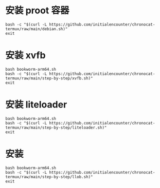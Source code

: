 # 安装 proot 容器

```shell
bash -c "$(curl -L https://github.com/initialencounter/chronocat-termux/raw/main/debian.sh)"
exit
```

# 安装 xvfb

```shell
bash bookworm-arm64.sh
bash -c "$(curl -L https://github.com/initialencounter/chronocat-termux/raw/main/step-by-step/xvfb.sh)"
exit
```

# 安装 liteloader

```shell
bash bookworm-arm64.sh
bash -c "$(curl -L https://github.com/initialencounter/chronocat-termux/raw/main/step-by-step/liteloader.sh)"
exit
```

# 安装

```shell
bash bookworm-arm64.sh
bash -c "$(curl -L https://github.com/initialencounter/chronocat-termux/raw/main/step-by-step/llob.sh)"
exit
```